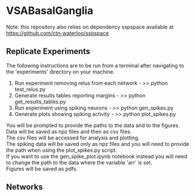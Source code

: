 # VSABasalGanglia
 
Note: this repository also relies on dependency sspspace available at https://github.com/ctn-waterloo/sspspace

## Replicate Experiments

The following instructions are to be run from a terminal after navigating to the 'experiments' directory on your machine. 
1. Run experiment removing relus from each network - >> python test_relus.py
2. Generate results tables reporting margins - >> python get_results_tables.py
3. Run experiment using spiking neurons - >> python gen_spikes.py
4. Generate plots showing spiking activity - >> python plot_spikes.py

You will be prompted to provide the paths to the data and to the figures. <br>
Data will be saved as npz files and then as csv files. <br>
The csv files will be accessed for analysis and plotting. <br>
The spiking data will be saved only as npz files and you will need to provide the path when using the plot_spikes.py script. <br>
If you want to use the gen_spike_plot.ipynb notebook instead you will need to change the path to the data where the variable 'arr' is set. <br>
Figures will be saved as pdfs. 

## Networks



